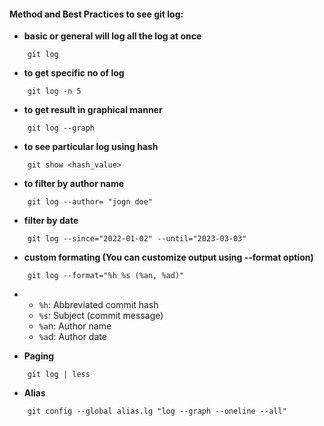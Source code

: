 #### Method and Best Practices to see git log:

- **basic or general will log all the log at once**

```git
    git log
```

- **to get specific no of log**

```git
    git log -n 5
```

- **to get result in graphical manner**

```git
    git log --graph
```

- **to see particular log using hash**

```git
    git show <hash_value>
```

- **to filter by author name**

```git
    git log --author= "jogn doe"
```

- **filter by date**

```git
    git log --since="2022-01-02" --until="2023-03-03"
```

- **custom formating (You can customize output using --format option)**

```git
    git log --format="%h %s (%an, %ad)"
```

- - `%h`: Abbreviated commit hash
  - `%s`: Subject (commit message)
  - `%a`n: Author name
  - `%a`d: Author date

- **Paging**

```git
    git log | less
```

- **Alias**

```git
    git config --global alias.lg "log --graph --oneline --all"
```
